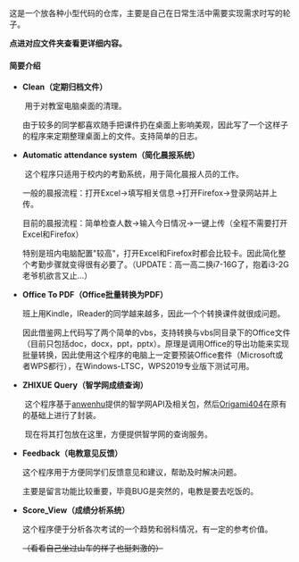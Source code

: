 ﻿这是一个放各种小型代码的仓库，主要是自己在日常生活中需要实现需求时写的轮子。

**点进对应文件夹查看更详细内容。**

#### 简要介绍

- **Clean（定期归档文件）**

  ​	用于对教室电脑桌面的清理。

  ​	由于较多的同学都喜欢随手把课件扔在桌面上影响美观，因此写了一个这样子的程序来定期整理桌面上的文件。支持简单的日志。

- **Automatic attendance system（简化晨报系统）**

  ​	这个程序只适用于校内的考勤系统，用于简化晨报人员的工作。

  ​	一般的晨报流程：打开Excel->填写相关信息->打开Firefox->登录网站并上传。

  ​	目前的晨报流程：简单检查人数->输入今日情况->一键上传（全程不需要打开Excel和Firefox）

  ​	特别是班内电脑配置"较高"，打开Excel和Firefox时都会比较卡。因此简化整个考勤步骤就变得很有必要了。（UPDATE：高一高二换i7-16G了，抱着i3-2G老爷机欲言又止...）

- **Office To PDF（Office批量转换为PDF）**

  ​	班上用Kindle，IReader的同学越来越多，因此一个个转换课件就很成问题。

  ​	因此借鉴网上代码写了两个简单的vbs，支持转换与vbs同目录下的Office文件（目前只包括doc，docx，ppt，pptx）。原理是调用Office的导出功能来实现批量转换，因此使用这个程序的电脑上一定要预装Office套件（Microsoft或者WPS都行），在Windows-LTSC，WPS2019专业版下测试可用。


- **ZHIXUE Query（智学网成绩查询）**

  ​	这个程序基于[anwenhu](https://github.com/anwenhu/zhixuewang)提供的智学网API及相关包，然后[Origami404](https://github.com/Origami404/CommandZhixue)在原有的基础上进行了封装。

  ​	现在将其打包放在这里，方便提供智学网的查询服务。


- **Feedback（电教意见反馈）**

	这个程序用于方便同学们反馈意见和建议，帮助及时解决问题。
	
	主要是留言功能比较重要，毕竟BUG是突然的，电教是要去吃饭的。
	
- **Score_View（成绩分析系统）**
  
  这个程序便于分析各次考试的一个趋势和弱科情况，有一定的参考价值。
  
  ~~（看看自己坐过山车的样子也挺刺激的）~~